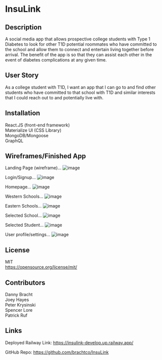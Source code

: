 # InsuLink

## Description

A social media app that allows prospective college students with Type 1 Diabetes to look for other T1D potential roommates who have committed to the school and allow them to connect and entertain living together before arrival.  The benefit of the app is so that they can assist each other in the event of diabetes complications at any given time.

## User Story
As a college student with T1D, I want an app that I can go to and find other students who have committed to that school with T1D and similar interests that I could reach out to and potentially live with.

## Installation

React.JS (front-end framework)  
Materialize UI (CSS Library)  
MongoDB/Mongoose  
GraphQL

## Wireframes/Finished App

Landing Page (wireframe)...
![image](https://user-images.githubusercontent.com/25781123/232362904-e05ca12d-c98b-4d29-804c-feb637266d92.png)



Login/Signup...
![image](https://user-images.githubusercontent.com/25781123/232362930-debd2157-6c57-487c-8a97-82a927a3f865.png)

Homepage...
![image](https://user-images.githubusercontent.com/25781123/232362984-4f078790-0c48-4b02-bcef-c9c1bcf9009e.png)

Western Schools...
![image](https://user-images.githubusercontent.com/25781123/232363016-1152cfbe-4929-43e2-9e8f-0d16ab005238.png)

Eastern Schools...
![image](https://user-images.githubusercontent.com/25781123/232363062-2b091fd8-b6e4-48dd-91aa-af85c19eb2d6.png)

Selected School...
![image](https://user-images.githubusercontent.com/25781123/232363100-5f7d0650-4833-4cf4-8478-438218da1d98.png)

Selected Student...
![image](https://user-images.githubusercontent.com/25781123/232363134-0b948fce-f933-43a3-92fc-8f449dc2a42c.png)

User profile/settings...
![image](https://user-images.githubusercontent.com/25781123/232363171-1c3b423f-8a00-4489-bafe-0498aff877ac.png)


## License

MIT    
https://opensource.org/license/mit/

## Contributors

Danny Bracht  
Joey Hayes  
Peter Krysinski  
Spencer Lore  
Patrick Ruf  

## Links

Deployed Railway Link: https://insulink-develop.up.railway.app/

GitHub Repo: https://github.com/brachtco/InsuLink
